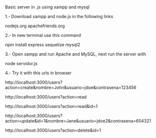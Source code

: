 Basic server in .js using xampp and mysql

1.- Download xampp and node.js in the following links

  nodejs.org
  apachefriends.org

2.- In new terminal use this command

  npm install express sequelize mysql2

3.- Open xampp and run Apache and MySQL, next run the server with

  node servidor.js

4.- Try it with this urls in browser

  http://localhost:3000/users?action=create&nombre=John&usuario=jdoe&contrasena=123456

  http://localhost:3000/users?action=read

  http://localhost:3000/users?action=read&id=1

  http://localhost:3000/users?action=update&id=1&nombre=Jane&usuario=jdoe2&contrasena=654321

  http://localhost:3000/users?action=delete&id=1
